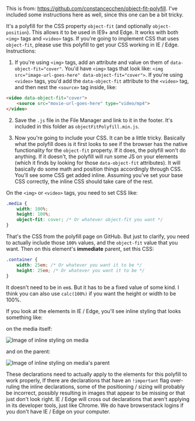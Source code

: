 This is from: https://github.com/constancecchen/object-fit-polyfill. I've included some instructions here as well, since this one can be a bit tricky.

It's a polyfill for the CSS property `object-fit` (and optionally `object-position`). This allows it to be used in IE9+ and Edge. It works with both `<img>` tags and `<video>` tags. If you're going to implement CSS that uses `object-fit`, please use this polyfill to get your CSS working in IE / Edge. Instructions:

1. If you're using `<img>` tags, add an attribute and value on them of `data-object-fit="cover"`. You'd have `<img>` tags that look like: `<img src="image-url-goes-here" data-object-fit="cover">`. If you're using `<video>` tags, you'd add the `data-object-fit` attribute to the `<video>` tag, and then nest the `<source>` tag inside, like:
```html
<video data-object-fit="cover">
    <source src="movie-url-goes-here" type="video/mp4">
</video>
```

2. Save the `.js` file in the File Manager and link to it in the footer. It's included in this folder as `objectFitPolyfill.min.js`.

3. Now you're going to include your CSS. It can be a little tricky. Basically what the polyfill does is it first looks to see if the browser has the native functionality for the `object-fit` property. If it does, the polyfill won't do anything. If it doesn't, the polyfill will run some JS on your elements (which it finds by looking for those `data-object-fit` attributes). It will basically do some math and position things accordingly through CSS. You'll see some CSS get added inline. Assuming you've set your base CSS correctly, the inline CSS should take care of the rest.

On the `<img>` or `<video>` tags, you need to set CSS like:

```css
.media {
    width: 100%;
    height: 100%;
    object-fit: cover; /* Or whatever object-fit you want */
}
```
That's the CSS from the polyfill page on GitHub. But just to clarify, you need to actually include those `100%` values, and the `object-fit` value that you want. Then on this element's **immediate** parent, set this CSS:

```css
.container {
    width: 25em; /* Or whatever you want it to be */
    height: 25em; /* Or whatever you want it to be */
}
```
It doesn't need to be in `em`s. But it has to be a fixed value of some kind. I think you can also use `calc(100%)` if you want the height or width to be 100%.

If you look at the elements in IE / Edge, you'll see inline styling that looks something like:

on the media itself:

![Image of inline styling on media](../../Assets/Images/object-fit1.png)

and on the parent:

![Image of inline styling on media's parent](../../Assets/Images/object-fit2.png)

These declarations need to actually apply to the elements for this polyfill to work properly, If there are declarations that have an `!important` flag over-ruling the inline declarations, some of the positioning / sizing will probably be incorrect, possibly resulting in images that appear to be missing or that just don't look right. IE / Edge will cross out declarations that aren't applying in its developer tools, just like Chrome. We do have browserstack logins if you don't have IE / Edge on your computer.
